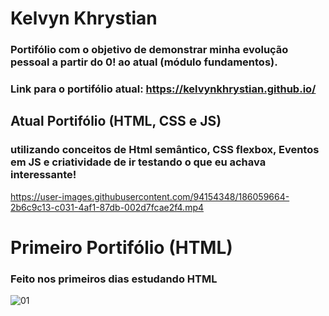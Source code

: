 # Kelvyn Khrystian 
### Portifólio com o objetivo de demonstrar minha evolução pessoal a partir do 0! ao atual (módulo fundamentos).
### Link para o portifólio atual: https://kelvynkhrystian.github.io/

## **Atual Portifólio (HTML, CSS e JS)**
### utilizando conceitos de Html semântico, CSS flexbox, Eventos em JS e criatividade de ir testando o que eu achava interessante!
https://user-images.githubusercontent.com/94154348/186059664-2b6c9c13-c031-4af1-87db-002d7fcae2f4.mp4

# **Primeiro Portifólio (HTML)**
### Feito nos primeiros dias estudando HTML
![01](https://user-images.githubusercontent.com/94154348/185300632-dd9fe33f-1868-4637-a694-88dc0af1040b.png)
